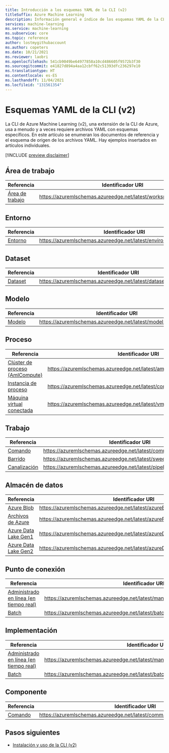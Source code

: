 ```yaml
---
title: Introducción a los esquemas YAML de la CLI (v2)
titleSuffix: Azure Machine Learning
description: Información general e índice de los esquemas YAML de la CLI (v2).
services: machine-learning
ms.service: machine-learning
ms.subservice: core
ms.topic: reference
author: lostmygithubaccount
ms.author: copeters
ms.date: 10/21/2021
ms.reviewer: laobri
ms.openlocfilehash: 541cb9049be64977858a10cd486605f9572b3f30
ms.sourcegitcommit: e41827d894a4aa12cbff62c51393dfc236297e10
ms.translationtype: HT
ms.contentlocale: es-ES
ms.lasthandoff: 11/04/2021
ms.locfileid: "131561354"
---
```

# <a name="cli-v2-yaml-schemas"></a>Esquemas YAML de la CLI (v2)

La CLI de Azure Machine Learning (v2), una extensión de la CLI de Azure, usa a menudo y a veces requiere archivos YAML con esquemas específicos. En este artículo se enumeran los documentos de referencia y el esquema de origen de los archivos YAML. Hay ejemplos insertados en artículos individuales.

[!INCLUDE [preview disclaimer](../../includes/machine-learning-preview-generic-disclaimer.md)]

## <a name="workspace"></a>Área de trabajo

| Referencia | Identificador URI |
| - | - |
| [Área de trabajo](reference-yaml-workspace.md) | https://azuremlschemas.azureedge.net/latest/workspace.schema.json |

## <a name="environment"></a>Entorno

| Referencia | Identificador URI |
| - | - |
| [Entorno](reference-yaml-environment.md) | https://azuremlschemas.azureedge.net/latest/environment.schema.json |

## <a name="dataset"></a>Dataset

| Referencia | Identificador URI |
| - | - |
| [Dataset](reference-yaml-dataset.md) | https://azuremlschemas.azureedge.net/latest/dataset.schema.json |

## <a name="model"></a>Modelo

| Referencia | Identificador URI |
| - | - |
| [Modelo](reference-yaml-model.md) | https://azuremlschemas.azureedge.net/latest/model.schema.json |

## <a name="compute"></a>Proceso

| Referencia | Identificador URI |
| - | - |
| [Clúster de proceso (AmlCompute)](reference-yaml-compute-aml.md) | https://azuremlschemas.azureedge.net/latest/amlCompute.schema.json |
| [Instancia de proceso](reference-yaml-compute-instance.md) | https://azuremlschemas.azureedge.net/latest/computeInstance.schema.json |
| [Máquina virtual conectada](reference-yaml-compute-vm.md) | https://azuremlschemas.azureedge.net/latest/vmCompute.schema.json |

## <a name="job"></a>Trabajo

| Referencia | Identificador URI |
| - | - |
| [Comando](reference-yaml-job-command.md) | https://azuremlschemas.azureedge.net/latest/commandJob.schema.json |
| [Barrido](reference-yaml-job-sweep.md) | https://azuremlschemas.azureedge.net/latest/sweepJob.schema.json |
| [Canalización](reference-yaml-job-pipeline.md) | https://azuremlschemas.azureedge.net/latest/pipelineJob.schema.json |

## <a name="datastore"></a>Almacén de datos

| Referencia | Identificador URI |
| - | - |
| [Azure Blob](reference-yaml-datastore-blob.md) | https://azuremlschemas.azureedge.net/latest/azureBlob.schema.json |
| [Archivos de Azure](reference-yaml-datastore-files.md) | https://azuremlschemas.azureedge.net/latest/azureFile.schema.json |
| [Azure Data Lake Gen1](reference-yaml-datastore-data-lake-gen1.md) | https://azuremlschemas.azureedge.net/latest/azureDataLakeGen1.schema.json |
| [Azure Data Lake Gen2](reference-yaml-datastore-data-lake-gen2.md) | https://azuremlschemas.azureedge.net/latest/azureDataLakeGen2.schema.json |

## <a name="endpoint"></a>Punto de conexión

| Referencia | Identificador URI |
| - | - |
| [Administrado en línea (en tiempo real)](reference-yaml-endpoint-managed-online.md) | https://azuremlschemas.azureedge.net/latest/managedOnlineEndpoint.schema.json |
| [Batch](reference-yaml-endpoint-batch.md) | https://azuremlschemas.azureedge.net/latest/batchEndpoint.schema.json |

## <a name="deployment"></a>Implementación

| Referencia | Identificador URI |
| - | - |
| [Administrado en línea (en tiempo real)](reference-yaml-deployment-managed-online.md) | https://azuremlschemas.azureedge.net/latest/managedOnlineDeployment.schema.json |
| [Batch](reference-yaml-deployment-batch.md) | https://azuremlschemas.azureedge.net/latest/batchDeployment.schema.json |

## <a name="component"></a>Componente

| Referencia | Identificador URI |
| - | - |
| [Comando](reference-yaml-component-command.md) | https://azuremlschemas.azureedge.net/latest/commandComponent.schema.json |

## <a name="next-steps"></a>Pasos siguientes

- [Instalación y uso de la CLI (v2)](how-to-configure-cli.md)
